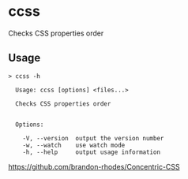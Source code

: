 # ccss

Checks CSS properties order

## Usage

```
> ccss -h

  Usage: ccss [options] <files...>

  Checks CSS properties order


  Options:

    -V, --version  output the version number
    -w, --watch    use watch mode
    -h, --help     output usage information

```

https://github.com/brandon-rhodes/Concentric-CSS
